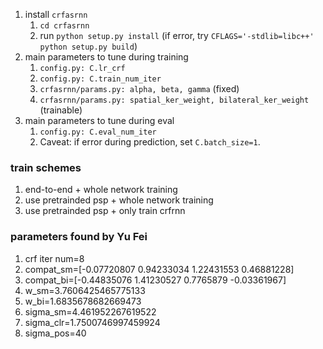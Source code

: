 1. install `crfasrnn`
   1. `cd crfasrnn`
   2. run `python setup.py install` (if error, try `CFLAGS='-stdlib=libc++' python setup.py build`)
2. main parameters to tune during training
   1. `config.py: C.lr_crf`
   2. `config.py: C.train_num_iter`
   3. `crfasrnn/params.py: alpha, beta, gamma` (fixed)
   4. `crfasrnn/params.py: spatial_ker_weight, bilateral_ker_weight` (trainable)
3. main parameters to tune during eval
   1. `config.py: C.eval_num_iter`
   2. Caveat: if error during prediction, set `C.batch_size=1`.



### train schemes

1. end-to-end + whole network training
2. use pretrainded psp + whole network training
3. use pretrainded psp + only train crfrnn



### parameters found by Yu Fei

1. crf iter num=8
2. compat_sm=[-0.07720807 0.94233034 1.22431553 0.46881228]
3. compat_bi=[-0.44835076 1.41230527 0.7765879 -0.03361967]
4. w_sm=3.7606425465775133
5. w_bi=1.6835678682669473
6. sigma_sm=4.461952267619522
7. sigma_clr=1.7500746997459924
8. sigma_pos=40